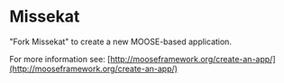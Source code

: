 Missekat
=====

"Fork Missekat" to create a new MOOSE-based application.

For more information see: [http://mooseframework.org/create-an-app/](http://mooseframework.org/create-an-app/)
